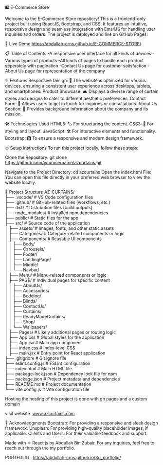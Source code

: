 🛍️ E-Commerce Store

Welcome to the E-Commerce Store repository! This is a frontend-only project built using ReactJS, Bootstrap, and CSS. It features an intuitive, responsive design and seamless integration with EmailJS for handling user inquiries and orders. The project is deployed and live on GitHub Pages.

🚀 Live Demo
https://abdullah-crns.github.io/E-COMMERCE-STORE/

📋 Table of Contents
-A responsive user interface for all kinds of devices
-Various types of products
-All kinds of pages to handle each product seperately with pagination
-Contact Us page for customer satisfaction
-About Us page for representation of the company

✨ Features
Responsive Design: 📱 The website is optimized for various devices, ensuring a consistent user experience across desktops, tablets, and smartphones.
Product Showcase: 🛋️ Displays a diverse range of curtain styles and designs to cater to different aesthetic preferences.
Contact Form: 📧 Allows users to get in touch for inquiries or consultations.
About Us Section: 🏢 Provides background information about the company and its mission.

🛠️ Technologies Used
HTML5: 🏷️ For structuring the content.
CSS3: 🎨 For styling and layout.
JavaScript: 🛠️ For interactive elements and functionality.
Bootstrap: 🅱️ To ensure a responsive and modern design framework.

⚙️ Setup Instructions
To run this project locally, follow these steps:

Clone the Repository:
git clone https://github.com/yourusername/azcurtains.git

Navigate to the Project Directory:
cd azcurtains
Open the index.html File:
You can open this file directly in your preferred web browser to view the website locally.

📂 Project Structure
AZ-CURTAINS/<br>
├── .vscode/                    # VS Code configuration files <br>
├── .github/                    # GitHub-related files (workflows, etc.) <br>
├── dist/                       # Distribution files (build outputs) <br>
├── node_modules/               # Installed npm dependencies <br>
├── public/                     # Static files for the app <br>
├── src/                        # Source code of the application <br>
│   ├── assets/                 # Images, fonts, and other static assets <br>
│   ├── Categories/             # Category-related components or logic <br>
│   ├── Components/             # Reusable UI components <br>
│   │   ├── Body/ <br>
│   │   ├── Carousels/<br>
│   │   ├── Footer/ <br>
│   │   ├── LandingPage/ <br>
│   │   ├── Middle/<br>
│   │   └── Navbar/<br>
│   ├── Menu/                   # Menu-related components or logic<br>
│   ├── PAGE/                   # Individual pages for specific content<br>
│   │   ├── AboutUs/<br>
│   │   ├── Accessories/<br>
│   │   ├── Bedding/<br>
│   │   ├── Blinds/<br>
│   │   ├── ContactUs/<br>
│   │   ├── Curtains/<br>
│   │   ├── ReadyMadeCurtains/<br>
│   │   ├── Shop/<br>
│   │   └── Wallpapers/<br>
│   ├── Pages/                  # Likely additional pages or routing logic<br>
│   ├── App.css                 # Global styles for the application<br>
│   ├── App.jsx                 # Main app component<br>
│   ├── index.css               # Index-level CSS<br>
│   ├── main.jsx                # Entry point for React application<br>
├── .gitignore                  # Git ignore file<br>
├── eslint.config.js            # ESLint configuration<br>
├── index.html                  # Main HTML file<br>
├── package-lock.json           # Dependency lock file for npm<br>
├── package.json                # Project metadata and dependencies<br>
├── README.md                   # Project documentation<br>
└── vite.config.js              # Vite configuration file<br>

Hosting
the hosting of this project is done with gh pages and a custom domain 

visit website: www.azcurtains.com

🙏 Acknowledgments
Bootstrap: For providing a responsive and sleek design framework.
Unsplash: For providing high-quality placeholder images, if applicable.
Clients and Users: For their valuable feedback and support.

Made with ⚛️ React js by Abdullah Bin Zubair.
For any inquiries, feel free to reach out through the my portfolio.

PORTFOLIO : https://abdullah-crns.github.io/3d_portfolio/
